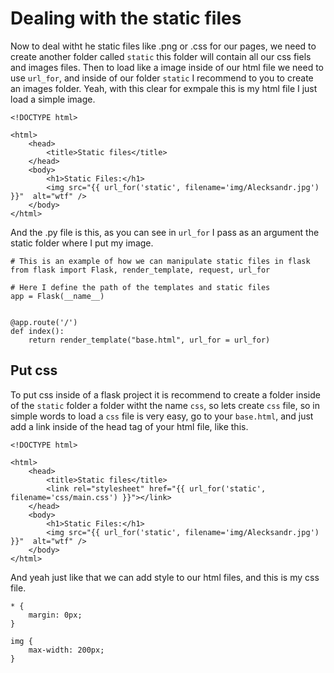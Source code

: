 # Dealing with the static files 
Now to deal witht he static files like .png or .css for our pages, we need to create another folder called `static` this folder will contain all our css fiels and images files.
Then to load like a image inside of our html file we need to use `url_for`, and inside of our folder `static` I recommend to you to create an images folder.
Yeah, with this clear for exmpale this is my html file I just load a simple image.
```
<!DOCTYPE html>

<html>
    <head>
        <title>Static files</title>
    </head>
    <body>
        <h1>Static Files:</h1>
        <img src="{{ url_for('static', filename='img/Alecksandr.jpg') }}"  alt="wtf" />
    </body>
</html>
```
And the .py file is this, as you can see in `url_for` I pass as an argument the static folder where I put my image.
```
# This is an example of how we can manipulate static files in flask
from flask import Flask, render_template, request, url_for

# Here I define the path of the templates and static files
app = Flask(__name__)


@app.route('/')
def index():
    return render_template("base.html", url_for = url_for)
```
## Put css
To put css inside of a flask project it is recommend to create a folder inside of the `static` folder a folder witht the name `css`, so lets create `css` file, so in simple words to load a `css` file is very easy, go to your `base.html`, and just add a link inside of the head tag of your html file, like this.
```
<!DOCTYPE html>

<html>
    <head>
        <title>Static files</title>
        <link rel="stylesheet" href="{{ url_for('static', filename='css/main.css') }}"></link>
    </head>
    <body>
        <h1>Static Files:</h1>
        <img src="{{ url_for('static', filename='img/Alecksandr.jpg') }}"  alt="wtf" />
    </body>
</html>
```
And yeah just like that we can add style to our html files, and this is my css file.
```
* {
    margin: 0px;
}

img {
    max-width: 200px;
}
```
